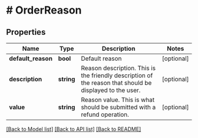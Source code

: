 # # OrderReason

## Properties

Name | Type | Description | Notes
------------ | ------------- | ------------- | -------------
**default_reason** | **bool** | Default reason | [optional]
**description** | **string** | Reason description.  This is the friendly description of the reason that should be displayed to the user. | [optional]
**value** | **string** | Reason value.  This is what should be submitted with a refund operation. | [optional]

[[Back to Model list]](../../README.md#models) [[Back to API list]](../../README.md#endpoints) [[Back to README]](../../README.md)
